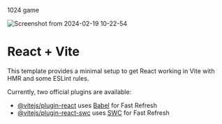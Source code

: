 1024 game

![Screenshot from 2024-02-19 10-22-54](https://github.com/rabeeh003/1024/assets/88257579/85ff0dd3-4f1f-4337-ad2e-ae940e1eb281)


# React + Vite

This template provides a minimal setup to get React working in Vite with HMR and some ESLint rules.

Currently, two official plugins are available:

- [@vitejs/plugin-react](https://github.com/vitejs/vite-plugin-react/blob/main/packages/plugin-react/README.md) uses [Babel](https://babeljs.io/) for Fast Refresh
- [@vitejs/plugin-react-swc](https://github.com/vitejs/vite-plugin-react-swc) uses [SWC](https://swc.rs/) for Fast Refresh

